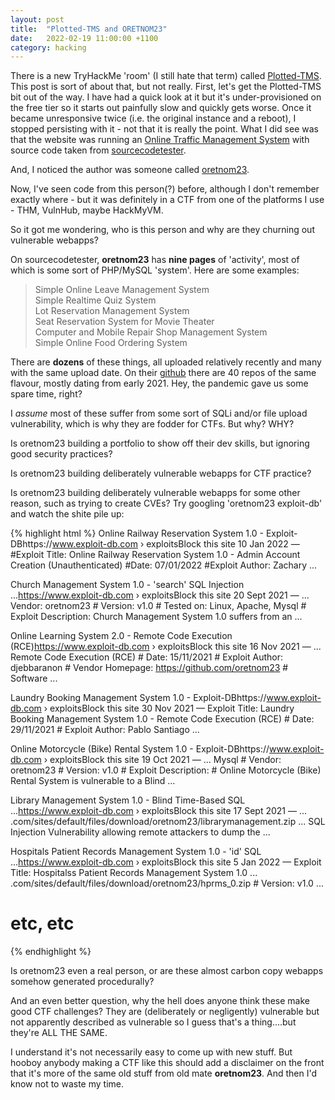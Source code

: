 ```yaml
---
layout: post
title:  "Plotted-TMS and ORETNOM23"
date:   2022-02-19 11:00:00 +1100
category: hacking
---
```


There is a new TryHackMe 'room' (I still hate that term) called [Plotted-TMS](https://tryhackme.com/room/plottedtms). This post is sort of about that, but not really. First, let's get the Plotted-TMS bit out of the way. I have had a quick look at it but it's under-provisioned on the free tier so it starts out painfully slow and quickly gets worse. Once it became unresponsive twice (i.e. the original instance and a reboot), I stopped persisting with it - not that it is really the point. What I did see was that the website was running an [Online Traffic Management System](https://www.sourcecodester.com/php/14909/online-traffic-offense-management-system-php-free-source-code.html) with source code taken from [sourcecodetester](https://www.sourcecodester.com/). 

And, I noticed the author was someone called [oretnom23](https://www.sourcecodester.com/user/257130/activity). 

Now, I've seen code from this person(?) before, although I don't remember exactly where - but it was definitely in a CTF from one of the platforms I use - THM, VulnHub, maybe HackMyVM. 

So it got me wondering, who is this person and why are they churning out vulnerable webapps? 

On sourcecodetester, **oretnom23** has **nine pages** of 'activity', most of which is some sort of PHP/MySQL 'system'. Here are some examples:

>Simple Online Leave Management System  
>Simple Realtime Quiz System  
>Lot Reservation Management System  
>Seat Reservation System for Movie Theater  
>Computer and Mobile Repair Shop Management System   
>Simple Online Food Ordering System

There are **dozens** of these things, all uploaded relatively recently and many with the same upload date. On their [github](https://github.com/oretnom23?tab=repositories) there are 40 repos of the same flavour, mostly dating from early 2021. Hey, the pandemic gave us some spare time, right?

I *assume* most of these suffer from some sort of SQLi and/or file upload vulnerability, which is why they are fodder for CTFs. But why? WHY?

Is oretnom23 building a portfolio to show off their dev skills, but ignoring good security practices?

Is oretnom23 building deliberately vulnerable webapps for CTF practice?

Is oretnom23 building deliberately vulnerable webapps for some other reason, such as trying to create CVEs? Try googling 'oretnom23 exploit-db' and watch the shite pile up:

{% highlight html %}
Online Railway Reservation System 1.0 - Exploit-DBhttps://www.exploit-db.com › exploitsBlock this site
10 Jan 2022 — #Exploit Title: Online Railway Reservation System 1.0 - Admin Account Creation (Unauthenticated) #Date: 07/01/2022 #Exploit Author: Zachary ...

Church Management System 1.0 - 'search' SQL Injection ...https://www.exploit-db.com › exploitsBlock this site
20 Sept 2021 — ... Vendor: oretnom23 # Version: v1.0 # Tested on: Linux, Apache, Mysql # Exploit Description: Church Management System 1.0 suffers from an ...

Online Learning System 2.0 - Remote Code Execution (RCE)https://www.exploit-db.com › exploitsBlock this site
16 Nov 2021 — ... Remote Code Execution (RCE) # Date: 15/11/2021 # Exploit Author: djebbaranon # Vendor Homepage: https://github.com/oretnom23 # Software ...

Laundry Booking Management System 1.0 - Exploit-DBhttps://www.exploit-db.com › exploitsBlock this site
30 Nov 2021 — Exploit Title: Laundry Booking Management System 1.0 - Remote Code Execution (RCE) # Date: 29/11/2021 # Exploit Author: Pablo Santiago ...

Online Motorcycle (Bike) Rental System 1.0 - Exploit-DBhttps://www.exploit-db.com › exploitsBlock this site
19 Oct 2021 — ... Mysql # Vendor: oretnom23 # Version: v1.0 # Exploit Description: # Online Motorcycle (Bike) Rental System is vulnerable to a Blind ...

Library Management System 1.0 - Blind Time-Based SQL ...https://www.exploit-db.com › exploitsBlock this site
17 Sept 2021 — ... .com/sites/default/files/download/oretnom23/librarymanagement.zip ... SQL Injection Vulnerability allowing remote attackers to dump the ...

Hospitals Patient Records Management System 1.0 - 'id' SQL ...https://www.exploit-db.com › exploitsBlock this site
5 Jan 2022 — Exploit Title: Hospitalss Patient Records Management System 1.0 ... .com/sites/default/files/download/oretnom23/hprms_0.zip # Version: v1.0 ...

# etc, etc
{% endhighlight %}

Is oretnom23 even a real person, or are these almost carbon copy webapps somehow generated procedurally?

And an even better question, why the hell does anyone think these make good CTF challenges? They are (deliberately or negligently) vulnerable but not apparently described as vulnerable so I guess that's a thing....but they're ALL THE SAME.

I understand it's not necessarily easy to come up with new stuff. But hooboy anybody making a CTF like this should add a disclaimer on the front that it's more of the same old stuff from old mate **oretnom23**. And then I'd know not to waste my time.
